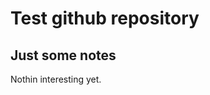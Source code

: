 Test github repository
======================

Just some notes
---------------

Nothin interesting yet.

